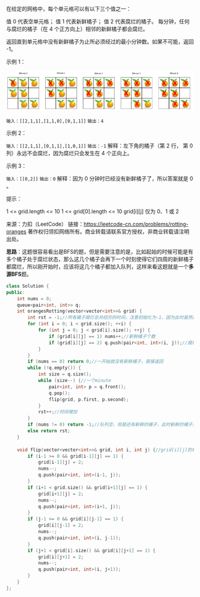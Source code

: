 

在给定的网格中，每个单元格可以有以下三个值之一：

值 0 代表空单元格；
值 1 代表新鲜橘子；
值 2 代表腐烂的橘子。
每分钟，任何与腐烂的橘子（在 4 个正方向上）相邻的新鲜橘子都会腐烂。

返回直到单元格中没有新鲜橘子为止所必须经过的最小分钟数。如果不可能，返回 -1。

 

示例 1：

![image-20200304104324780](assets/image-20200304104324780.png)

`输入：[[2,1,1],[1,1,0],[0,1,1]]`
`输出：4`



示例 2：

`输入：[[2,1,1],[0,1,1],[1,0,1]]`
`输出：-1`
解释：左下角的橘子（第 2 行， 第 0 列）永远不会腐烂，因为腐烂只会发生在 4 个正向上。



示例 3：

`输入：[[0,2]]`
`输出：0`
解释：因为 0 分钟时已经没有新鲜橘子了，所以答案就是 0 。


提示：

1 <= grid.length <= 10
1 <= grid[0].length <= 10
grid[i][j] 仅为 0、1 或 2

来源：力扣（LeetCode）
链接：https://leetcode-cn.com/problems/rotting-oranges
著作权归领扣网络所有。商业转载请联系官方授权，非商业转载请注明出处。



**思路**：这题很容易看出是BFS的题，但是需要注意的是，比如起始的时候可能是有多个橘子处于腐烂状态，那么这几个橘子会再下一个时刻使得它们四周的新鲜橘子都腐烂，所以刚开始时，应该将这几个橘子都加入队列，这样来看这题就是一个**多源BFS**题。

```c++
class Solution {
public:
    int nums = 0;
    queue<pair<int, int>> q;
    int orangesRotting(vector<vector<int>>& grid) {
        int rst = -1;//所有橘子腐烂总共经历的时间，注意初始化为-1，因为此时虽然是minute0的状态，但我们没有真正让这个橘子腐烂
        for (int i = 0; i < grid.size(); ++i) {
            for (int j = 0; j < grid[i].size(); ++j) {
                if (grid[i][j] == 1) nums++;//新鲜橘子个数
                if (grid[i][j] == 2) q.push(pair<int, int>(i, j));//腐烂橘子个数
            }
        }
        if (nums == 0) return 0;//一开始就没有新鲜橘子，直接返回
        while (!q.empty()) {
            int size = q.size();
            while (size--) {//一个minute
                pair<int, int> p = q.front();
                q.pop();
                flip(grid, p.first, p.second);
            }
            rst++;//时间增加
        }
        if (nums != 0) return -1;//队列空，但是还有新鲜的橘子，此时新鲜的橘子永远不会腐烂
        else return rst;
    }

    void flip(vector<vector<int>>& grid, int i, int j) {//grid[i][j]的橘子腐烂，并且向四周传播使得其他新鲜橘子腐烂
        if (i-1 >= 0 && grid[i-1][j] == 1) {
            grid[i-1][j] = 2;
            nums--;
            q.push(pair<int, int>(i-1, j));   
        }
        if (i+1 < grid.size() && grid[i+1][j] == 1) {
            grid[i+1][j] = 2;
            nums--;
            q.push(pair<int, int>(i+1, j));
        }
        if (j-1 >= 0 && grid[i][j-1] == 1) {
            grid[i][j-1] = 2;
            nums--;
            q.push(pair<int, int>(i, j-1));
        }
        if (j+1 < grid[i].size() && grid[i][j+1] == 1) {
            grid[i][j+1] = 2;
            nums--;
            q.push(pair<int, int>(i, j+1));
        }
    }
};
```

